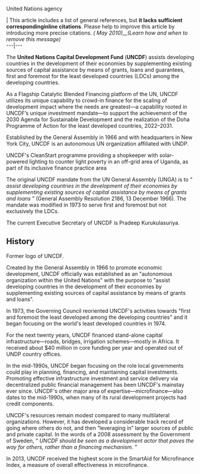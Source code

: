 United Nations agency

| This article includes a list of general references, but **it lacks
sufficient correspondinginline citations**. Please help to improve this
article by introducing more precise citations. _( May 2010)__(Learn how and
when to remove this message)_  
---|---  
  
The **United Nations Capital Development Fund** (**UNCDF**) assists developing
countries in the development of their economies by supplementing existing
sources of capital assistance by means of grants, loans and guarantees, first
and foremost for the least developed countries (LDCs) among the developing
countries.

As a Flagship Catalytic Blended Financing platform of the UN, UNCDF utilizes
its unique capability to crowd-in finance for the scaling of development
impact where the needs are greatest—a capability rooted in UNCDF’s unique
investment mandate—to support the achievement of the 2030 Agenda for
Sustainable Development and the realization of the Doha Programme of Action
for the least developed countries, 2022–2031.

Established by the General Assembly in 1966 and with headquarters in New York
City, UNCDF is an autonomous UN organization affiliated with UNDP.

UNCDF's CleanStart programme providing a shopkeeper with solar-powered
lighting to counter light poverty in an off-grid area of Uganda, as part of
its inclusive finance practice area

The original UNCDF mandate from the UN General Assembly (UNGA) is to “ _assist
developing countries in the development of their economies by supplementing
existing sources of capital assistance by means of grants and loans_ ”
(General Assembly Resolution 2186, 13 December 1966). The mandate was modified
in 1973 to serve first and foremost but not exclusively the LDCs.

The current Executive Secretary of UNCDF is Pradeep Kurukulasuriya.

## History

Former logo of UNCDF.

Created by the General Assembly in 1966 to promote economic development, UNCDF
officially was established as an "autonomous organization within the United
Nations" with the purpose to "assist developing countries in the development
of their economies by supplementing existing sources of capital assistance by
means of grants and loans".

In 1973, the Governing Council reoriented UNCDF's activities towards "first
and foremost the least developed among the developing countries" and it began
focusing on the world's least developed countries in 1974.

For the next twenty years, UNCDF financed stand-alone capital
infrastructure—roads, bridges, irrigation schemes—mostly in Africa. It
received about $40 million in core funding per year and operated out of UNDP
country offices.

In the mid-1990s, UNCDF began focusing on the role local governments could
play in planning, financing, and maintaining capital investments. Promoting
effective infrastructure investment and service delivery via decentralized
public financial management has been UNCDF's mainstay ever since. UNCDF's
other major area of expertise—microfinance—also dates to the mid-1990s, when
many of its rural development projects had credit components.

UNCDF's resources remain modest compared to many multilateral organizations.
However, it has developed a considerable track record of going where others do
not, and then “leveraging in” larger sources of public and private capital. In
the words of a 2008 assessment by the Government of Sweden, “ _UNCDF should be
seen as a development actor that paves the way for others, rather than a
financing mechanism._ ”

In 2013, UNCDF received the highest score in the SmartAid for Microfinance
Index, a measure of overall effectiveness in microfinance.